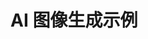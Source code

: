 # AI 图像生成示例

<script setup>
import ImageGenerator from '../components/ImageGenerator.vue'
</script>

<ImageGenerator />
